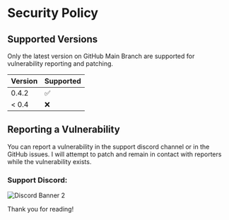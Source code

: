 # Security Policy

## Supported Versions

Only the latest version on GitHub Main Branch are supported for vulnerability reporting and patching.

| Version | Supported          |
| ------- | ------------------ |
| 0.4.2   | :white_check_mark: |
| < 0.4   | :x:                |

## Reporting a Vulnerability

You can report a vulnerability in the support discord channel or in the GitHub issues. 
I will attempt to patch and remain in contact with reporters while the vulnerability exists. 

### Support Discord:

![Discord Banner 2](https://discordapp.com/api/guilds/298164747428298757/widget.png?style=banner2)


Thank you for reading!
